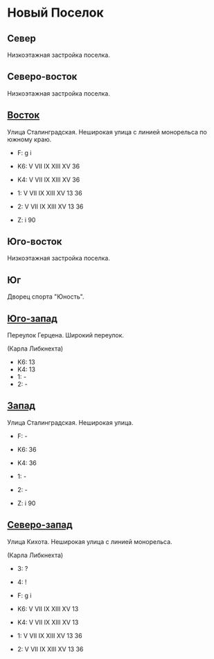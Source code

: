 # Новый Поселок

## Север

Низкоэтажная застройка поселка.

## Северо-восток

Низкоэтажная застройка поселка.

## [Восток](./10605120.md)

Улица Сталинградская.
Неширокая улица с линией монорельса по южному краю.

* F:    g   i

* K6:   V   VII IX  XIII    XV
        36
* K4:   V   VII IX  XIII    XV
        36
* 1:    V   VII IX  XIII    XV
        13  36
* 2:    V   VII IX  XIII    XV
        13  36

* Z:    i
        90

## Юго-восток

Низкоэтажная застройка поселка.

## Юг

Дворец спорта "Юность".

## [Юго-запад](./10580125.md)

Переулок Герцена.
Широкий переулок.

(Карла Либкнехта)

* K6:   13
* K4:   13
* 1:    -
* 2:    -

## [Запад](./10570120.md)

Улица Сталинградская.
Неширокая улица.

* F:    -

* K6:   36
* K4:   36
* 1:    -
* 2:    -

* Z:    i
        90

## [Северо-запад](./10600110.md)

Улица Кихота.
Неширокая улица с линией монорельса.

(Карла Либкнехта)

* 3:    ?
* 4:    !
* F:    g   i

* K6:   V   VII IX  XIII    XV
        13
* K4:   V   VII IX  XIII    XV
        13
* 1:    V   VII IX  XIII    XV
        13  36
* 2:    V   VII IX  XIII    XV
        13  36

